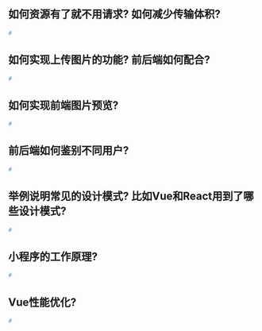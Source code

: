 ## 如何资源有了就不用请求? 如何减少传输体积? 
```bash
#

```

## 如何实现上传图片的功能? 前后端如何配合?
```bash
#

```

## 如何实现前端图片预览?
```bash
#

```

## 前后端如何鉴别不同用户?
```bash
#

```

## 举例说明常见的设计模式? 比如Vue和React用到了哪些设计模式?
```bash
#

```

## 小程序的工作原理?
```bash
#

```

## Vue性能优化?
```bash
#

```
